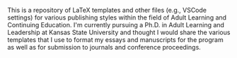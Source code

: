 This is a repository of LaTeX templates and other files (e.g., VSCode settings) for various publishing styles within the field of Adult Learning and Continuing Education. I'm currently pursuing a Ph.D. in Adult Learning and Leadership at Kansas State University and thought I would share the various templates that I use to format my essays and manuscripts for the program as well as for submission to journals and conference proceedings. 
